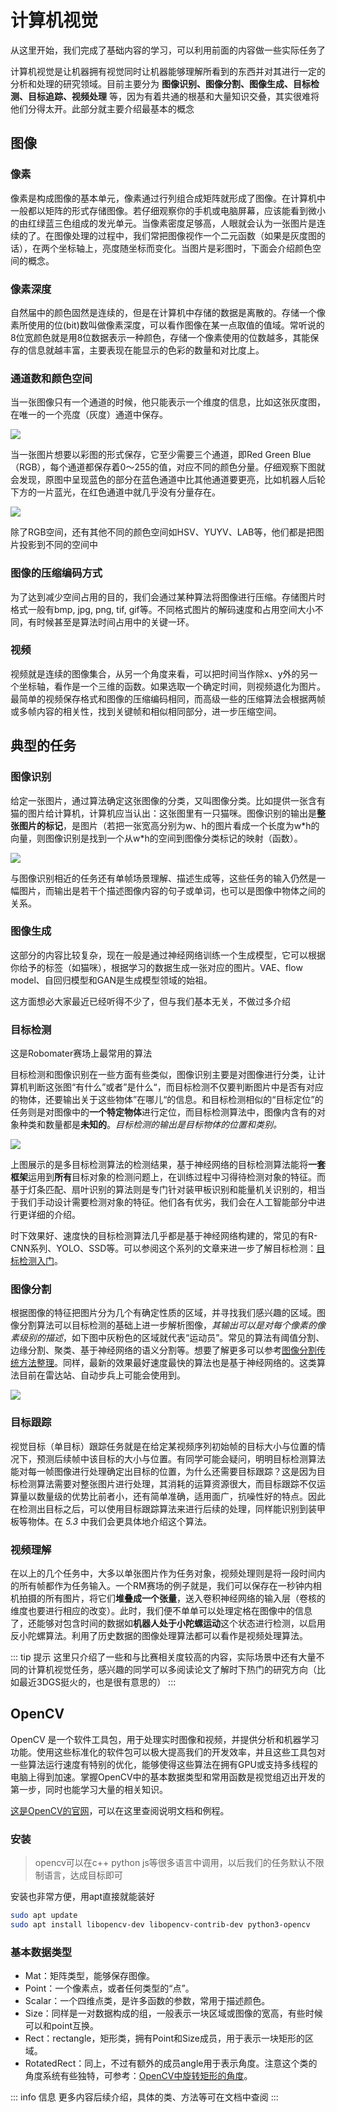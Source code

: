 # 计算机视觉
从这里开始，我们完成了基础内容的学习，可以利用前面的内容做一些实际任务了

计算机视觉是让机器拥有视觉同时让机器能够理解所看到的东西并对其进行一定的分析和处理的研究领域。目前主要分为 **图像识别、图像分割、图像生成、目标检测、目标追踪、视频处理** 等，因为有着共通的根基和大量知识交叠，其实很难将他们分得太开。此部分就主要介绍最基本的概念

## 图像
### 像素
像素是构成图像的基本单元，像素通过行列组合成矩阵就形成了图像。在计算机中一般都以矩阵的形式存储图像。若仔细观察你的手机或电脑屏幕，应该能看到微小的由红绿蓝三色组成的发光单元。当像素密度足够高，人眼就会认为一张图片是连续的了。在图像处理的过程中，我们常把图像视作一个二元函数（如果是灰度图的话），在两个坐标轴上，亮度随坐标而变化。当图片是彩图时，下面会介绍颜色空间的概念。

### 像素深度
自然届中的颜色固然是连续的，但是在计算机中存储的数据是离散的。存储一个像素所使用的位(bit)数叫做像素深度，可以看作图像在某一点取值的值域。常听说的8位宽颜色就是用8位数据表示一种颜色，存储一个像素使用的位数越多，其能保存的信息就越丰富，主要表现在能显示的色彩的数量和对比度上。

### 通道数和颜色空间
当一张图像只有一个通道的时候，他只能表示一个维度的信息，比如这张灰度图，在唯一的一个亮度（灰度）通道中保存。

![](/herogray.jpg)

当一张图片想要以彩图的形式保存，它至少需要三个通道，即Red Green Blue（RGB），每个通道都保存着0～255的值，对应不同的颜色分量。仔细观察下图就会发现，原图中呈现蓝色的部分在蓝色通道中比其他通道要更亮，比如机器人后轮下方的一片蓝光，在红色通道中就几乎没有分量存在。

![](/rgbsplit.png)

除了RGB空间，还有其他不同的颜色空间如HSV、YUYV、LAB等，他们都是把图片投影到不同的空间中

### 图像的压缩编码方式
为了达到减少空间占用的目的，我们会通过某种算法将图像进行压缩。存储图片时格式一般有bmp, jpg, png, tif, gif等。不同格式图片的解码速度和占用空间大小不同，有时候甚至是算法时间占用中的关键一环。

### 视频

视频就是连续的图像集合，从另一个角度来看，可以把时间当作除x、y外的另一个坐标轴，看作是一个三维的函数。如果选取一个确定时间，则视频退化为图片。最简单的视频保存格式和图像的压缩编码相同，而高级一些的压缩算法会根据两帧或多帧内容的相关性，找到关键帧和相似相同部分，进一步压缩空间。

## 典型的任务
### 图像识别
给定一张图片，通过算法确定这张图像的分类，又叫图像分类。比如提供一张含有猫的图片给计算机，计算机应当认出：这张图里有一只猫咪。图像识别的输出是**整张图片的标记**，是图片（若把一张宽高分别为w、h的图片看成一个长度为w\*h的向量，则图像识别是找到一个从w\*h的空间到图像分类标记的映射（函数）。

![](/imageclassification.png)

与图像识别相近的任务还有单帧场景理解、描述生成等，这些任务的输入仍然是一幅图片，而输出是若干个描述图像内容的句子或单词，也可以是图像中物体之间的关系。

### 图像生成
这部分的内容比较复杂，现在一般是通过神经网络训练一个生成模型，它可以根据你给予的标签（如猫咪），根据学习的数据生成一张对应的图片。VAE、flow model、自回归模型和GAN是生成模型领域的始祖。

这方面想必大家最近已经听得不少了，但与我们基本无关，不做过多介绍

### 目标检测
这是Robomater赛场上最常用的算法

目标检测和图像识别在一些方面有些类似，图像识别主要是对图像进行分类，让计算机判断这张图“有什么”或者”是什么“，而目标检测不仅要判断图片中是否有对应的物体，还要输出关于这些物体”在哪儿“的信息。和目标检测相似的“目标定位”的任务则是对图像中的**一个特定物体**进行定位，而目标检测算法中，图像内含有的对象种类和数量都是**未知的**。*目标检测的输出是目标物体的位置和类别。*

![](/objdetect.jpg)

上图展示的是多目标检测算法的检测结果，基于神经网络的目标检测算法能将**一套框架**运用到**所有**目标对象的检测问题上，在训练过程中习得待检测对象的特征。而基于灯条匹配、扇叶识别的算法则是专门针对装甲板识别和能量机关识别的，相当于我们手动设计需要检测对象的特征。他们各有优劣，我们会在人工智能部分中进行更详细的介绍。

时下效果好、速度快的目标检测算法几乎都是基于神经网络构建的，常见的有R-CNN系列、YOLO、SSD等。可以参阅这个系列的文章来进一步了解目标检测：[目标检测入门](https://zhuanlan.zhihu.com/p/34142321)。

### 图像分割
根据图像的特征把图片分为几个有确定性质的区域，并寻找我们感兴趣的区域。图像分割算法可以目标检测的基础上进一步解析图像，*其输出可以是对每个像素的像素级别的描述*，如下图中灰粉色的区域就代表“运动员”。常见的算法有阈值分割、边缘分割、聚类、基于神经网络的语义分割等。想要了解更多可以参考[图像分割传统方法整理](https://zhuanlan.zhihu.com/p/30732385)。同样，最新的效果最好速度最快的算法也是基于神经网络的。这类算法目前在雷达站、自动步兵上可能会使用到。
  
![](/sam.jpg)
  
### 目标跟踪
视觉目标（单目标）跟踪任务就是在给定某视频序列初始帧的目标大小与位置的情况下，预测后续帧中该目标的大小与位置。有同学可能会疑问，明明目标检测算法能对每一帧图像进行处理确定出目标的位置，为什么还需要目标跟踪？这是因为目标检测算法需要对整张图片进行处理，其消耗的运算资源很大，而目标跟踪不仅运算量以数量级的优势比前者小，还有简单准确，适用面广，抗噪性好的特点。因此在检测出目标之后，可以使用目标跟踪算法来进行后续的处理，同样能识别到装甲板等物体。在 *5.3* 中我们会更具体地介绍这个算法。

### 视频理解
在以上的几个任务中，大多以单张图片作为任务对象，视频处理则是将一段时间内的所有帧都作为任务输入。一个RM赛场的例子就是，我们可以保存在一秒钟内相机拍摄的所有图片，将它们**堆叠成一个张量**，送入卷积神经网络的输入层（卷核的维度也要进行相应的改变）。此时，我们便不单单可以处理定格在图像中的信息了，还能够对包含时间的数据如**机器人处于小陀螺运动**这个状态进行检测，以启用反小陀螺算法。利用了历史数据的图像处理算法都可以看作是视频处理算法。

::: tip 提示
这里只介绍了一些和与比赛相关度较高的内容，实际场景中还有大量不同的计算机视觉任务，感兴趣的同学可以多阅读论文了解时下热门的研究方向（比如最近3DGS挺火的，也是很有意思的）
:::

## OpenCV
OpenCV 是一个软件工具包，用于处理实时图像和视频，并提供分析和机器学习功能。使用这些标准化的软件包可以极大提高我们的开发效率，并且这些工具包对一些算法运行速度有特别的优化，能够使得这些算法在拥有GPU或支持多线程的电脑上得到加速。掌握OpenCV中的基本数据类型和常用函数是视觉组迈出开发的第一步，同时也能学习大量的相关知识。

[这是OpenCV的官网](https://opencv.org/)，可以在这里查阅说明文档和例程。

### 安装
> opencv可以在c++ python js等很多语言中调用，以后我们的任务默认不限制语言，达成目标即可

安装也非常方便，用apt直接就能装好

``` bash
sudo apt update
sudo apt install libopencv-dev libopencv-contrib-dev python3-opencv
```

### 基本数据类型
- Mat：矩阵类型，能够保存图像。
- Point：一个像素点，或者任何类型的“点”。
- Scalar：一个四维点类，是许多函数的参数，常用于描述颜色。
- Size：同样是一对数据构成的组，一般表示一块区域或图像的宽高，有些时候可以和point互换。
- Rect：rectangle，矩形类，拥有Point和Size成员，用于表示一块矩形的区域。
- RotatedRect：同上，不过有额外的成员angle用于表示角度。注意这个类的角度系统有些独特，可参考：[OpenCV中旋转矩形的角度](https://blog.csdn.net/heroacool/article/details/105410202)。

::: info 信息
更多内容后续介绍，具体的类、方法等可在文档中查阅
:::

